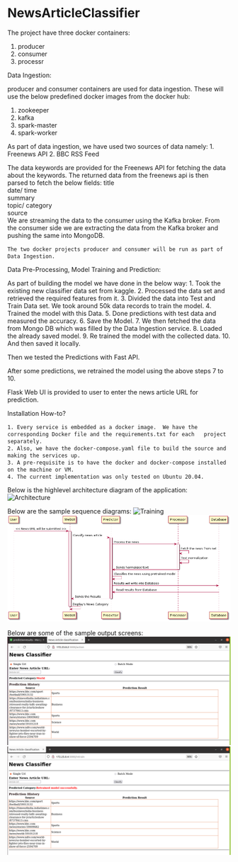 # NewsArticleClassifier
The project have three docker containers:
1. producer
2. consumer
3. processr

Data Ingestion:

producer and consumer containers are used for data ingestion. These will use the below predefined docker images from the docker hub:
  1. zookeeper
  2. kafka
  3. spark-master
  4. spark-worker
  
   As part of data ingestion, we have used two sources of data namely:
     1. Freenews API
     2. BBC RSS Feed
      
   The data keywords are provided for the Freenews API for fetching the data about the keywords.  The returned data from the freenews api is then parsed to fetch the below fields:
    title<br/>
	date/ time<br/>
	summary<br/>
	topic/ category<br/>
	source<br/>
	We are streaming the data to the consumer using the Kafka broker.
	From the consumer side we are extracting the data from the Kafka broker and pushing the same into MongoDB.
     
    The two docker projects producer and consumer will be run as part of Data Ingestion.

Data Pre-Processing, Model Training and Prediction:

   As part of building the model we have done in the below way:
     1. Took the existing new classifier data set from kaggle.
     2. Processed the data set and retrieved the required features from it. 
     3. Divided the data into Test and Train Data set. We took around 50k data records to train the model.
     4. Trained the model with this Data.
     5. Done predictions with test data and measured the accuracy.
     6. Save the Model.
     7. We then fetched the data from Mongo DB which was filled by the Data Ingestion service.
     8. Loaded the already saved model.
     9. Re trained the model with the collected data.
     10. And then saved it locally.
 
  Then we tested the Predictions with Fast API. 
  
  After some predictions, we retrained the model using the above steps 7 to 10.
  
  Flask Web UI is provided to user to enter the news article URL for prediction.
  
Installation How-to?

    1. Every service is embedded as a docker image.  We have the corresponding Docker file and the requirements.txt for each   project separately.
	2. Also, we have the docker-compose.yaml file to build the source and making the services up.
	3. A pre-requisite is to have the docker and docker-compose installed on the machine or VM.
	4. The current implementation was only tested on Ubuntu 20.04.
	
Below is the highlevel architecture diagram of the application:
![Architecture](https://github.com/iamphani/News-Article-Classifier/blob/main/documents/Week4/DataIngestion.drawio/NewClassifierArchitecture.png)

Below are the sample sequence diagrams:
![Training](https://github.com/iamphani/News-Article-Classifier/blob/main/documents/Week4/Sequence/Sequence-Diagrams/training-news-sequence-diagram.png)
![Predict_news](https://github.com/samplepython/News-Article-Classifier/blob/main/documents/Week4/Sequence/Sequence-Diagrams/predict-news-sequence-diagram.png)

Below are some of the sample output screens:
![Prediction1](https://github.com/iamphani/NewsArticleClassifier/blob/main/documents/Week4/screenshots/SuccessPrediction.PNG)
![Prediction2](https://github.com/iamphani/NewsArticleClassifier/blob/main/documents/Week4/screenshots/retrain.PNG)


